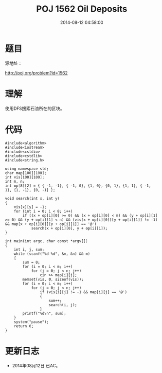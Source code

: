 ﻿---
title: POJ 1562 Oil Deposits
date: 2014-08-12 04:58:00
categories: Exercise
toc: true
---
# 题目
源地址：

http://poj.org/problem?id=1562

# 理解
使用DFS搜索石油所在的区块。

<!-- more -->

# 代码

```
#include<algorithm>
#include<iostream>
#include<cstdio>
#include<cstdlib>
#include<string.h>

using namespace std;
char map[100][100];
int vis[100][100];
int m, n;
int op[8][2] = { { -1, -1}, { -1, 0}, {1, 0}, {0, 1}, {1, 1}, { -1, 1}, {1, -1}, {0, -1} };

void search(int x, int y)
{
    vis[x][y] = -1;
    for (int i = 0; i < 8; i++)
        if ((x + op[i][0] >= 0) && (x + op[i][0] < m) && (y + op[i][1] >= 0) && (y + op[i][1] < n) && (vis[x + op[i][0]][y + op[i][1]] != -1) && map[x + op[i][0]][y + op[i][1]] == '@')
            search(x + op[i][0], y + op[i][1]);
}

int main(int argc, char const *argv[])
{
    int i, j, sum;
    while (scanf("%d %d", &m, &n) && m)
    {
        sum = 0;
        for (i = 0; i < m; i++)
            for (j = 0; j < n; j++)
                cin >> map[i][j];
        memset(vis, 0, sizeof(vis));
        for (i = 0; i < m; i++)
            for (j = 0; j < n; j++)
                if (vis[i][j] != -1 && map[i][j] == '@')
                {
                    sum++;
                    search(i, j);
                }
        printf("%d\n", sum);
    }
    system("pause");
    return 0;
}

```

# 更新日志
- 2014年08月12日 已AC。
